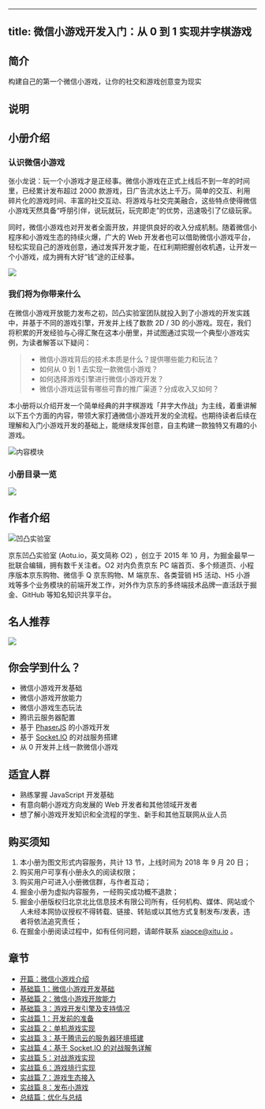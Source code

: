 
---
title: 微信小游戏开发入门：从 0 到 1 实现井字棋游戏
---

## 简介
构建自己的第一个微信小游戏，让你的社交和游戏创意变为现实

## 说明
## 小册介绍

### 认识微信小游戏

张小龙说：玩一个小游戏才是正经事。微信小游戏在正式上线后不到一年的时间里，已经累计发布超过 2000 款游戏，日广告流水达上千万。简单的交互、利用碎片化的游戏时间、丰富的社交互动、将游戏与社交完美融合，这些特点使得微信小游戏天然具备“呼朋引伴，说玩就玩，玩完即走”的优势，迅速吸引了亿级玩家。

同时，微信小游戏也对开发者全面开放，并提供良好的收入分成机制。随着微信小程序和小游戏生态的持续火爆，广大的 Web 开发者也可以借助微信小游戏平台，轻松实现自己的游戏创意，通过发挥开发才能，在红利期把握创收机遇，让开发一个小游戏，成为拥有大好“钱”途的正经事。

![](https://p1-jj.byteimg.com/tos-cn-i-t2oaga2asx/gold-user-assets/2018/9/18/165eb7369919c7d1~tplv-t2oaga2asx-image.image)

### 我们将为你带来什么

在微信小游戏开放能力发布之初，凹凸实验室团队就投入到了小游戏的开发实践中，并基于不同的游戏引擎，开发并上线了数款 2D / 3D 的小游戏。现在，我们将积累的开发经验与心得汇聚在这本小册里，并试图通过实现一个典型小游戏实例，为读者解答以下疑问：

> - 微信小游戏背后的技术本质是什么？提供哪些能力和玩法？
> - 如何从 0 到 1 去实现一款微信小游戏？
> - 如何选择游戏引擎进行微信小游戏开发？
> - 微信小游戏运营有哪些可靠的推广渠道？分成收入又如何？

本小册将以介绍开发一个简单经典的井字棋游戏「井字大作战」为主线，着重讲解以下五个方面的内容，带领大家打通微信小游戏开发的全流程。也期待读者后续在理解和入门小游戏开发的基础上，能继续发挥创意，自主构建一款独特又有趣的小游戏。

![内容模块](https://p1-jj.byteimg.com/tos-cn-i-t2oaga2asx/gold-user-assets/2018/9/13/165d1c8ab1d77b0c~tplv-t2oaga2asx-image.image)

### 小册目录一览

![](https://p1-jj.byteimg.com/tos-cn-i-t2oaga2asx/gold-user-assets/2018/9/20/165f44684336161d~tplv-t2oaga2asx-image.image)

## 作者介绍

![凹凸实验室](https://p1-jj.byteimg.com/tos-cn-i-t2oaga2asx/gold-user-assets/2018/3/9/1620b10123fb5e5f~tplv-t2oaga2asx-image.image)

京东凹凸实验室 \(Aotu.io，英文简称 O2\) ，创立于 2015 年 10 月，为掘金最早一批联合编辑，拥有数千关注者。O2 对内负责京东 PC 端首页、多个频道页、小程序版本京东购物、微信手 Q 京东购物、M 端京东、各类营销 H5 活动、H5 小游戏等多个业务模块的前端开发工作，对外作为京东的多终端技术品牌一直活跃于掘金、GitHub 等知名知识共享平台。

## 名人推荐

![](https://p1-jj.byteimg.com/tos-cn-i-t2oaga2asx/gold-user-assets/2018/9/18/165eb714408639c6~tplv-t2oaga2asx-image.image)

## 你会学到什么？

- 微信小游戏开发基础
- 微信小游戏开放能力
- 微信小游戏生态玩法
- 腾讯云服务器配置
- 基于 [PhaserJS](http://phaser.io/) 的小游戏开发
- 基于 [Socket.IO](https://socket.io/) 的对战服务搭建
- 从 0 开发并上线一款微信小游戏

## 适宜人群

- 熟练掌握 JavaScript 开发基础
- 有意向朝小游戏方向发展的 Web 开发者和其他领域开发者
- 想了解小游戏开发知识和全流程的学生、新手和其他互联网从业人员

## 购买须知

1.  本小册为图文形式内容服务，共计 13 节，上线时间为 2018 年 9 月 20 日；
2.  购买用户可享有小册永久的阅读权限；
3.  购买用户可进入小册微信群，与作者互动；
4.  掘金小册为虚拟内容服务，一经购买成功概不退款；
5.  掘金小册版权归北京北比信息技术有限公司所有，任何机构、媒体、网站或个人未经本网协议授权不得转载、链接、转贴或以其他方式复制发布/发表，违者将依法追究责任；
6.  在掘金小册阅读过程中，如有任何问题，请邮件联系 <xiaoce@xitu.io> 。

## 章节
- [开篇：微信小游戏介绍](./开篇-微信小游戏介绍.md)
- [基础篇 1：微信小游戏开发基础](<./基础篇 1-微信小游戏开发基础.md>)
- [基础篇 2：微信小游戏开放能力](<./基础篇 2-微信小游戏开放能力.md>)
- [基础篇 3：游戏开发引擎及支持情况](<./基础篇 3-游戏开发引擎及支持情况.md>)
- [实战篇 1：开发前的准备](<./实战篇 1-开发前的准备.md>)
- [实战篇 2：单机游戏实现](<./实战篇 2-单机游戏实现.md>)
- [实战篇 3：基于腾讯云的服务器环境搭建](<./实战篇 3-基于腾讯云的服务器环境搭建.md>)
- [实战篇 4：基于 Socket.IO 的对战服务详解](<./实战篇 4-基于 Socket.IO 的对战服务详解.md>)
- [实战篇 5：对战游戏实现](<./实战篇 5-对战游戏实现.md>)
- [实战篇 6：游戏排行实现](<./实战篇 6-游戏排行实现.md>)
- [实战篇 7：游戏生态接入](<./实战篇 7-游戏生态接入.md>)
- [实战篇 8：发布小游戏](<./实战篇 8-发布小游戏.md>)
- [总结篇：优化与总结](./总结篇-优化与总结.md)

    